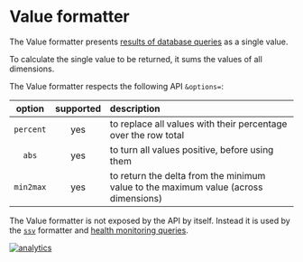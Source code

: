 # Value formatter

The Value formatter presents [results of database queries](../../queries) as a single value.

To calculate the single value to be returned, it sums the values of all dimensions.

The Value formatter respects the following API `&options=`:

option|supported|description
:---:|:---:|:---
`percent`|yes|to replace all values with their percentage over the row total
`abs`|yes|to turn all values positive, before using them
`min2max`|yes|to return the delta from the minimum value to the maximum value (across dimensions)

The Value formatter is not exposed by the API by itself.
Instead it is used by the [`ssv`](../ssv) formatter
and [health monitoring queries](../../../../health).

[![analytics](https://www.google-analytics.com/collect?v=1&aip=1&t=pageview&_s=1&ds=github&dr=https%3A%2F%2Fgithub.com%2Fnetdata%2Fnetdata&dl=https%3A%2F%2Fmy-netdata.io%2Fgithub%2Fweb%2Fapi%2Fformatters%2Fvalue%2FREADME&_u=MAC~&cid=5792dfd7-8dc4-476b-af31-da2fdb9f93d2&tid=UA-64295674-3)]()
